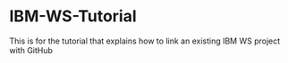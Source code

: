 # IBM-WS-Tutorial
This is for the tutorial that explains how to link an existing IBM WS project with GitHub
